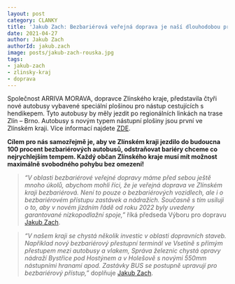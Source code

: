 ```yaml
---
layout: post
category: CLANKY
title: 'Jakub Zach: Bezbariérová veřejná doprava je naší dlouhodobou prioritou'
date: 2021-04-27
author: Jakub Zach
authorId: jakub.zach
image: posts/jakub-zach-rouska.jpg
tags: 
- jakub-zach
- zlinsky-kraj
- doprava
---
```


Společnost ARRIVA MORAVA, dopravce Zlínského kraje, představila čtyři nové autobusy vybavené speciální plošinou pro nástup cestujících s hendikepem. Tyto autobusy by měly jezdit po regionálních linkách na trase Zlín – Brno. Autobusy s novým typem nástupní plošiny jsou první ve Zlínském kraji. Více informací najdete [ZDE](https://www.kr-zlinsky.cz/ve-zlinskem-kraji-budou-jezdit-nove-autobusy-s-bezbarierovou-upravou-aktuality-16950.html).

**Cílem pro nás samozřejmě je, aby ve Zlínském kraji jezdilo do budoucna 100 procent bezbariérových autobusů, odstraňovat bariéry chceme co nejrychlejším tempem. Každý občan Zlínského kraje musí mít možnost maximálně svobodného pohybu bez omezení!**

> *“V oblasti bezbariérové veřejné dopravy máme před sebou ještě mnoho úkolů, abychom mohli říci, že je veřejná doprava ve Zlínském kraji bezbariérová. Není to pouze o bezbariérových vozidlech, ale i o bezbariérovém přístupu zastávek a nádražích. Současně s tím usiluji o to, aby v novém jízdním řádě od roku 2022 byly uvedeny garantované nízkopodlažní spoje,”* říká předseda Výboru pro dopravu [Jakub Zach](https://zlinsky.pirati.cz/lide/jakub-zach/).
> 

> *“V našem kraji se chystá několik investic v oblasti dopravních staveb. Například nový bezbariérový přestupní terminál ve Vsetíně s přímým přestupem mezi autobusy a vlakem, Správa železnic chystá opravy nádraží Bystřice pod Hostýnem a v Holešově s novými 550mm nástupními hranami apod. Zastávky BUS se postupně upravují pro bezbariérový přístup,”* doplňuje [Jakub Zach](https://zlinsky.pirati.cz/lide/jakub-zach/).

